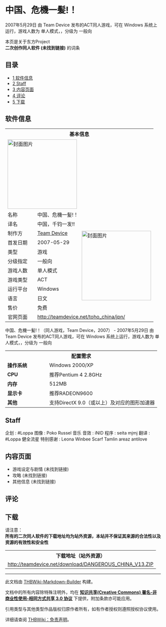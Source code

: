 # 中国、危機一髪!！

<!-- source html: G:\repos\THBWiki-Markdown-Builder\THBWikiMarkdown\Temp\main\e\e3\ns0%3A%E4%B8%AD%E5%9B%BD%E3%80%81%E5%8D%B1%E6%A9%9F%E4%B8%80%E9%AB%AA%21%EF%BC%81.html -->

2007年5月29日 由 Team Device  发布的ACT同人游戏，可在 Windows 系统上运行，游戏人数为 单人模式，，分级为 一般向

本页是关于东方Project  
 **二次创作同人软件 (未找到链接)** 的词条

## 目录

- [1 软件信息](#软件信息)
- [2 Staff](#Staff)
- [3 内容页面](#内容页面)
- [4 评论](#评论)
- [5 下载](#下载)





## 软件信息

<table><tbody><tr><th colspan="3">基本信息</th></tr><tr><td class="cover-artwork-mobile" colspan="2"><a href="./文件-中国、危機一髪!！封面.gif.md" class="image" title="封面图片"><img alt="封面图片" src="https://upload.thwiki.cc/thumb/4/49/%E4%B8%AD%E5%9B%BD%E3%80%81%E5%8D%B1%E6%A9%9F%E4%B8%80%E9%AB%AA%21%EF%BC%81%E5%B0%81%E9%9D%A2.gif/224px-%E4%B8%AD%E5%9B%BD%E3%80%81%E5%8D%B1%E6%A9%9F%E4%B8%80%E9%AB%AA%21%EF%BC%81%E5%B0%81%E9%9D%A2.gif" decoding="async" loading="lazy" width="224" height="224" srcset="https://upload.thwiki.cc/thumb/4/49/%E4%B8%AD%E5%9B%BD%E3%80%81%E5%8D%B1%E6%A9%9F%E4%B8%80%E9%AB%AA%21%EF%BC%81%E5%B0%81%E9%9D%A2.gif/336px-%E4%B8%AD%E5%9B%BD%E3%80%81%E5%8D%B1%E6%A9%9F%E4%B8%80%E9%AB%AA%21%EF%BC%81%E5%B0%81%E9%9D%A2.gif 1.5x, https://upload.thwiki.cc/thumb/4/49/%E4%B8%AD%E5%9B%BD%E3%80%81%E5%8D%B1%E6%A9%9F%E4%B8%80%E9%AB%AA%21%EF%BC%81%E5%B0%81%E9%9D%A2.gif/448px-%E4%B8%AD%E5%9B%BD%E3%80%81%E5%8D%B1%E6%A9%9F%E4%B8%80%E9%AB%AA%21%EF%BC%81%E5%B0%81%E9%9D%A2.gif 2x" data-file-width="500" data-file-height="500"></a></td>
</tr><tr><td class="label">名称</td><td colspan="2"> 中国、危機一髪!！ </td></tr><tr><td class="label">译名</td><td colspan="2"> 中国，千钧一发!! </td></tr><tr><td class="label">制作方</td><td><a href="./Team_Device.md" title="Team Device">Team Device</a></td><td class="cover-artwork" rowspan="8" style="min-width:224px;"><a href="./文件-中国、危機一髪!！封面.gif.md" class="image" title="封面图片"><img alt="封面图片" src="https://upload.thwiki.cc/thumb/4/49/%E4%B8%AD%E5%9B%BD%E3%80%81%E5%8D%B1%E6%A9%9F%E4%B8%80%E9%AB%AA%21%EF%BC%81%E5%B0%81%E9%9D%A2.gif/224px-%E4%B8%AD%E5%9B%BD%E3%80%81%E5%8D%B1%E6%A9%9F%E4%B8%80%E9%AB%AA%21%EF%BC%81%E5%B0%81%E9%9D%A2.gif" decoding="async" loading="lazy" width="224" height="224" srcset="https://upload.thwiki.cc/thumb/4/49/%E4%B8%AD%E5%9B%BD%E3%80%81%E5%8D%B1%E6%A9%9F%E4%B8%80%E9%AB%AA%21%EF%BC%81%E5%B0%81%E9%9D%A2.gif/336px-%E4%B8%AD%E5%9B%BD%E3%80%81%E5%8D%B1%E6%A9%9F%E4%B8%80%E9%AB%AA%21%EF%BC%81%E5%B0%81%E9%9D%A2.gif 1.5x, https://upload.thwiki.cc/thumb/4/49/%E4%B8%AD%E5%9B%BD%E3%80%81%E5%8D%B1%E6%A9%9F%E4%B8%80%E9%AB%AA%21%EF%BC%81%E5%B0%81%E9%9D%A2.gif/448px-%E4%B8%AD%E5%9B%BD%E3%80%81%E5%8D%B1%E6%A9%9F%E4%B8%80%E9%AB%AA%21%EF%BC%81%E5%B0%81%E9%9D%A2.gif 2x" data-file-width="500" data-file-height="500"></a></td>
</tr><tr><td class="label">首发日期</td><td>2007-05-29</td></tr><tr><td class="label">类型</td><td>游戏</td></tr><tr><td class="label">分级指定</td><td>一般向</td></tr><tr><td class="label">游戏人数</td><td>单人模式</td></tr><tr><td class="label">游戏类型</td><td>ACT</td></tr><tr><td class="label">运行平台</td><td>Windows</td></tr><tr><td class="label">语言</td><td>日文</td></tr><tr><td class="label">售价</td><td>免费</td></tr>
<tr><td class="label">官网页面</td><td colspan="2"><a rel="nofollow" class="external free" href="http://teamdevice.net/toho_china/jpn/">http://teamdevice.net/toho_china/jpn/</a></td></tr></tbody></table>

中国、危機一髪!！（同人游戏，Team Device，2007） - 2007年5月29日 由 Team Device  发布的ACT同人游戏，可在 Windows 系统上运行，游戏人数为 单人模式，，分级为 一般向
  
  

  


<table>
<tbody><tr><th colspan="2">配置需求</th></tr>
<tr><td style="width:120px;padding-left:7px;"><b>操作系统</b></td><td>Windows 2000/XP</td></tr><tr><td style="width:120px;padding-left:7px;"><b>CPU</b></td><td>推荐Pentium 4 2.8GHz</td></tr><tr><td style="width:120px;padding-left:7px;"><b>内存</b></td><td>512MB</td></tr><tr><td style="width:120px;padding-left:7px;"><b>显示卡</b></td><td>推荐RADEON9600</td></tr><tr><td style="width:120px;padding-left:7px;"><b>其他</b></td><td>支持DirectX 9.0（或以上）及对应的图形加速器</td></tr>
</tbody></table>



## Staff
企划
: #Loppa
图像
: Poko  Russel
音乐 音效
: iNID
程序
: seita  mjmj
翻译
: #Loppa  健全流星
特别感谢
: Leona  Winbee  Scarf  Tamlin  areaz  antilove


## 内容页面
- 游戏设定与剧情 (未找到链接)
- 攻略 (未找到链接)
- 其他信息 (未找到链接)


## 评论

## 下载
  
请注意：  
 **所有的二次同人软件的下载地址均为站外资源，本站并不保证其来源的合法性以及资源的有效性和安全性** 
  


<table>

<tbody><tr>
<th>下载地址（站外资源）
</th></tr>
<tr>
<td><a rel="nofollow" class="external free" href="http://teamdevice.net/download/DANGEROUS_CHINA_V13.ZIP">http://teamdevice.net/download/DANGEROUS_CHINA_V13.ZIP</a>
</td></tr></tbody></table>


  
  

  





---

此文档由 [THBWiki-Markdown-Builder](https://github.com/Delsin-Yu/THBWiki-Markdown-Builder) 构建。

文档中的所有内容除特殊注明外，均在 [**知识共享(Creative Commons) 署名-非商业性使用-相同方式共享 3.0 协议**](https://creativecommons.org/licenses/by-sa/3.0/deed.zh-hans) 下提供，附加条款亦可能应用。

引用类型与其他类型作品版权归原作者所有，如有作者授权则遵照授权协议使用。

详细请查阅 [THBWiki：免责声明](https://thbwiki.cc/THBWiki:%E5%85%8D%E8%B4%A3%E5%A3%B0%E6%98%8E)。

